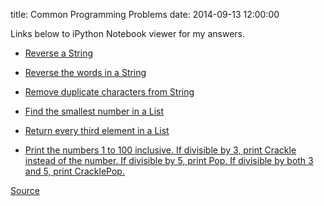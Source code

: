 title: Common Programming Problems
date: 2014-09-13 12:00:00

Links below to iPython Notebook viewer for my answers.

- [Reverse a String](http://nbviewer.ipython.org/github/ajkim141/interview_problems/blob/master/reverse_a_string.ipynb)

- [Reverse the words in a String](http://nbviewer.ipython.org/github/ajkim141/interview_problems/blob/master/reverse_words.ipynb)

- [Remove duplicate characters from String](http://nbviewer.ipython.org/github/ajkim141/interview_problems/blob/master/remove_duplicate_characters.ipynb)

- [Find the smallest number in a List](http://nbviewer.ipython.org/github/ajkim141/interview_problems/blob/master/min_in_list.ipynb)

- [Return every third element in a List](http://nbviewer.ipython.org/github/ajkim141/interview_problems/blob/master/every_third_list.ipynb)

- [Print the numbers 1 to 100 inclusive. If divisible by 3, print Crackle instead of the number. If divisible by 5, print Pop. If divisible by both 3 and 5, print CracklePop.](http://nbviewer.ipython.org/github/ajkim141/interview_problems/blob/master/snap.ipynb)



[Source](https://github.com/ajkim141/interview_problems)

